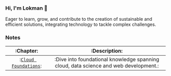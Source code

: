 ### Hi, I'm Lokman 👋
Eager to learn, grow, and contribute to the creation of sustainable and efficient solutions, integrating technology to tackle complex challenges.

### Notes
|:Chapter:|:Description:|
|:-:|:-:|
|:[`Cloud Foundations`](https://github.com/lokmanTech/cloud_foundations):|:Dive into foundational knowledge spanning cloud, data science and web development.:|
